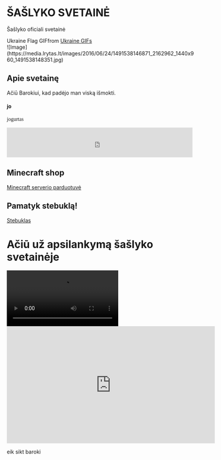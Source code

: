 # ŠAŠLYKO SVETAINĖ
Šašlyko oficiali svetainė

<div class="tenor-gif-embed" data-postid="14339705" data-share-method="host" data-aspect-ratio="1.50235" data-width="30%<a href="https://tenor.com/view/ukraine-flag-ukraine-flag-flag-ukraine-ukraine-map-gif-14339705">Ukraine Flag GIF</a>from <a href="https://tenor.com/search/ukraine-gifs">Ukraine GIFs</a></div> <script type="text/javascript" async src="https://tenor.com/embed.js"></script>
![Image](https://media.lrytas.lt/images/2016/06/24/1491538146871_2162962_1440x960_1491538148351.jpg)

## Apie svetainę

Ačiū Barokiui, kad padėjo man viską išmokti.

#### jo
<p style="font-family:Comic Sans MS">
jogurtas
</p>

<iframe src="https://open.spotify.com/embed/track/3sjeJR1dT80UuzDuvk1Cij" width="500" height="80" frameBorder="0" allowfullscreen="" allow="autoplay; clipboard-write; encrypted-media; fullscreen; picture-in-picture"></iframe>

## **Minecraft shop**
[Minecraft serverio parduotuvė](./shop.md)

## Pamatyk stebuklą!
[Stebuklas](./trolis.md)

# Ačiū už apsilankymą šašlyko svetainėje

<video src="https://cdn.discordapp.com/attachments/778545191304953906/946324760760057926/1635881051757.mp4" controls="controls" style="max-width: 730px;">
</video>


<iframe width="560" height="315" src="https://www.youtube.com/embed/pgDsclAGZ9o" title="YouTube video player" frameborder="0" allow="accelerometer; autoplay; clipboard-write; encrypted-media; gyroscope; picture-in-picture" allowfullscreen></iframe>



<style>
  .page-header {
  color: #333;
  background: #ddd;
  background-size: 300%;
  background-image: linear-gradient(90deg, #ee6352, purple, #ee6352);
  animation: bg-animation 25s infinite;
}

@keyframes bg-animation {
  0% {background-position: left}
  50% {background-position: right}
  100% {background-position: left}
}

.project-name {
  color: white;
 }
</style>

<style> img { pointer-events: none; } .site-footer-credits { font-size: 0%; } </style>

eik sikt baroki

